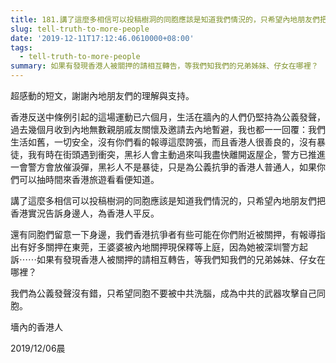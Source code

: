 ```yaml
---
title: 181.講了這麼多相信可以投稿樹洞的同胞應該是知道我們情況的，只希望內地朋友們把香港實況告訴身邊人，為香港人平反
slug: tell-truth-to-more-people
date: '2019-12-11T17:12:46.0610000+08:00'
tags:
  - tell-truth-to-more-people
summary: 如果有發現香港人被關押的請相互轉告，等我們知我們的兄弟姊妹、仔女在哪裡？
---
```

超感動的短文，謝謝內地朋友們的理解與支持。

香港反送中條例引起的這場運動已六個月，生活在牆內的人們仍堅持為公義發聲，過去幾個月收到內地無數親朋戚友關懷及邀請去內地暫避，我也都一一回覆：我們生活如舊，一切安全，沒有你們看的報導這麼誇張，而且香港人很善良的，沒有暴徒，我有時在街頭遇到衝突，黑衫人會主動過來叫我盡快離開返屋企，警方已推進一會警方會放催淚彈，黑衫人不是暴徒，只是為公義抗爭的香港人普通人，如果你們可以抽時間來香港旅遊看看便知道。

講了這麼多相信可以投稿樹洞的同胞應該是知道我們情況的，只希望內地朋友們把香港實況告訴身邊人，為香港人平反。

還有同胞們留意一下身邊，我們香港抗爭者有些可能在你們附近被關押，有報導指出有好多關押在東莞，王婆婆被內地關押現保釋等上庭，因為她被深圳警方起訴⋯⋯如果有發現香港人被關押的請相互轉告，等我們知我們的兄弟姊妹、仔女在哪裡？

我們為公義發聲沒有錯，只希望同胞不要被中共洗腦，成為中共的武器攻擊自己同胞。

墻內的香港人



2019/12/06晨
